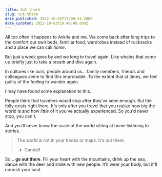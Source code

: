 ```yaml
---
title: Out there
slug: out-there
date_published: 2022-10-03T17:09:31.000Z
date_updated: 2022-10-03T18:40:08.000Z
---
```


All too often it happens to Ankita and me. We come back after long trips to the comfort our own beds, familiar food, wardrobes instead of rucksacks and a place we can call *home*.

But just a week goes by and we long to travel again. Like whales that come up briefly just to take a breath and dive again.

In cultures like ours, people around us... family members, friends and colleagues seem to find this improbable. To the extent that at times, we feel guilty of the feeling to wander again.

I may have found some explanation to this.

People think that travelers would stop after they've seen enough. But the folly exists right there. It's only after you travel that you realize how big the world is and how *little* of it you've actually experienced. So you'd never stop, you can't.

And you'll never know the scale of the world sitting at home listening to stories.

> The world is not in your books or maps. 
> It's out there.
> - Gandalf

So... **go out there**. 
Fill your heart with the mountains, drink up the sea, dance with the deer and smile with new people. It'll wear your body, but it'll nourish your soul.
